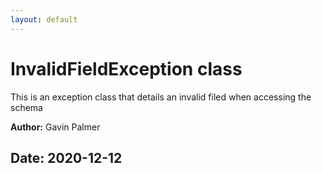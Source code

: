 ```yaml
---
layout: default
---
```

# InvalidFieldException class

This is an exception class that details an invalid filed when accessing the schema


**Author:** Gavin Palmer

**Date:** 2020-12-12
---
